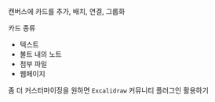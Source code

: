 캔버스에 카드를 추가, 배치, 연결, 그룹화

카드 종류
- 텍스트
- 볼트 내의 노트
- 첨부 파일
- 웹페이지

좀 더 커스터마이징을 원하면
`Excalidraw` 커뮤니티 플러그인 활용하기